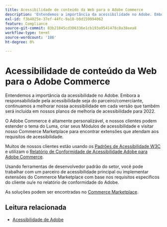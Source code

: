 ```yaml
---
title: Acessibilidade de conteúdo da Web para o Adobe Commerce
description: 'Entendemos a importância da acessibilidade no Adobe. Embora a responsabilidade pela acessibilidade seja do parceiro/comerciante, continuamos a melhorar nossa acessibilidade em cada versão que também será incluída em nossos planos de melhoria de acessibilidade para 2022.  '
exl-id: f3b4025e-37ef-44fc-9a18-b0d159994062
feature: Compliance
source-git-commit: 83b21845cd306336e1cb193a9541478c8a38eea8
workflow-type: tm+mt
source-wordcount: '186'
ht-degree: 0%

---
```


# Acessibilidade de conteúdo da Web para o Adobe Commerce

Entendemos a importância da acessibilidade no Adobe. Embora a responsabilidade pela acessibilidade seja do parceiro/comerciante, continuamos a melhorar nossa acessibilidade em cada versão que também será incluída em nossos planos de melhoria de acessibilidade para 2022.

O Adobe Commerce é altamente personalizável, e nossos clientes podem estender o tema do Luma, criar seus Módulos de acessibilidade e visitar nosso Commerce Marketplace para encontrar extensões que atendam aos requisitos de acessibilidade.

Muitos de nossos clientes estão usando os [Padrões de Acessibilidade W3C](https://www.w3.org/WAI/standards-guidelines/) e utilizam o [Relatório de Conformidade de Acessibilidade Adobe para Adobe Commerce](https://www.adobe.com/accessibility/compliance/adobe-commerce-2021-acr.html).

Usando ferramentas de desenvolvedor padrão do setor, você pode trabalhar com um parceiro de acessibilidade principal ou implementar extensões do Commerce Marketplace com base nos requisitos específicos do cliente ou/e no relatório de conformidade do Adobe.

As soluções podem ser encontradas no [Commerce Marketplace](https://marketplace.magento.com/).

## Leitura relacionada

* [Acessibilidade de Adobe](https://www.adobe.com/accessibility.html)

